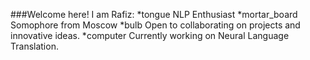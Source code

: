 ###Welcome here! I am Rafiz:
*tongue NLP Enthusiast
*mortar_board Somophore from Moscow
*bulb Open to collaborating on projects and innovative ideas.
*computer Currently working on Neural Language Translation.


